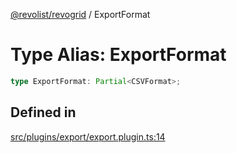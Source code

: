 [@revolist/revogrid](README.md) / ExportFormat

# Type Alias: ExportFormat

```ts
type ExportFormat: Partial<CSVFormat>;
```

## Defined in

[src/plugins/export/export.plugin.ts:14](https://github.com/revolist/revogrid/blob/9117a91ea8e0927df97ffd7fc238d04b4ddfdd05/src/plugins/export/export.plugin.ts#L14)
